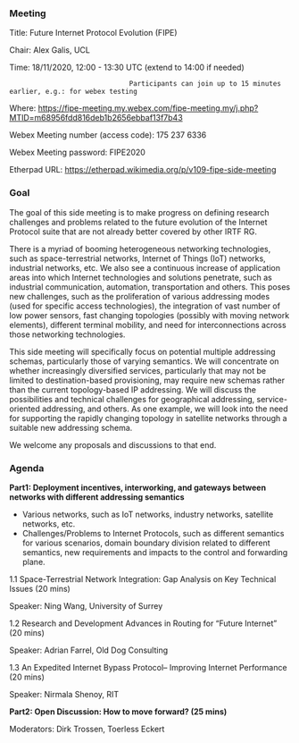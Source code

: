 ### **Meeting**
Title: Future Internet Protocol Evolution (FIPE)

Chair: Alex Galis, UCL

Time:  18/11/2020, 12:00 - 13:30 UTC (extend to 14:00 if needed)
                                  
                                  Participants can join up to 15 minutes earlier, e.g.: for webex testing

Where: 	https://fipe-meeting.my.webex.com/fipe-meeting.my/j.php?MTID=m68956fdd816deb1b2656ebbaf13f7b43

Webex Meeting number (access code): 175 237 6336

Webex Meeting password: FIPE2020

Etherpad URL: https://etherpad.wikimedia.org/p/v109-fipe-side-meeting

### **Goal**
The goal of this side meeting is to make progress on defining research challenges and problems related to the future evolution of the Internet Protocol suite  that are not already better covered by other IRTF RG. 

There is a myriad of booming heterogeneous networking technologies, such as space-terrestrial networks, Internet of Things (IoT) networks, industrial networks, etc. We also see a continuous increase of application areas into which Internet technologies and solutions penetrate, such as industrial communication, automation, transportation and others. This poses new challenges, such as the proliferation of various addressing modes (used for specific access technologies), the integration of vast number of low power sensors, fast changing topologies (possibly with moving network elements), different terminal mobility, and need for interconnections across those networking technologies. 

This side meeting will specifically focus on potential multiple addressing schemas, particularly those of varying semantics. We will concentrate on whether increasingly diversified services, particularly that may not be limited to destination-based provisioning, may require new schemas rather than the current topology-based IP addressing. We will discuss the possibilities and technical challenges for geographical addressing, service-oriented addressing, and others. As one example, we will look into the need for supporting the rapidly changing topology in satellite networks through a suitable new addressing schema.

We welcome any proposals and discussions to that end. 


### **Agenda**

**Part1: Deployment incentives, interworking, and gateways between networks with different addressing semantics** 
- Various networks, such as IoT networks, industry networks, satellite networks, etc.
- Challenges/Problems to Internet Protocols, such as different semantics for various scenarios, domain boundary division related to different semantics, new requirements and impacts to the control and forwarding plane.

1.1 Space-Terrestrial Network Integration: Gap Analysis on Key Technical Issues (20 mins)

Speaker: Ning Wang, University of Surrey

1.2 Research and Development Advances in Routing for “Future Internet” (20 mins)

Speaker: Adrian Farrel, Old Dog Consulting

1.3 An Expedited Internet Bypass Protocol– Improving Internet Performance (20 mins)

Speaker: Nirmala Shenoy, RIT

**Part2: Open Discussion: How to move forward? (25 mins)**

Moderators: Dirk Trossen, Toerless Eckert

